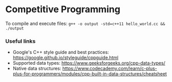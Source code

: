 # Competitive Programming

To compile and execute files: ```g++ -o output -std=c++11 hello_world.cc && ./output```

### Useful links

- Google's C++ style guide and best practices: https://google.github.io/styleguide/cppguide.html
- Supported data types: https://www.geeksforgeeks.org/cpp-data-types/
- Native data structures: https://www.codecademy.com/learn/c-plus-plus-for-programmers/modules/cpp-built-in-data-structures/cheatsheet